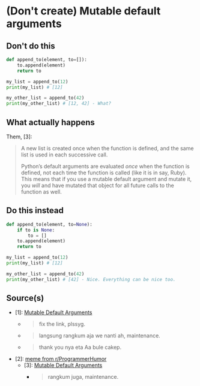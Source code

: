 # (Don't create) Mutable default arguments

## Don't do this

```python
def append_to(element, to=[]):
    to.append(element)
    return to

my_list = append_to(12)
print(my_list) # [12]

my_other_list = append_to(42)
print(my_other_list) # [12, 42] - What?
```

## What actually happens

Them, [3]:
> A new list is created once when the function is defined, and the same list is used in each successive call.
>
> Python’s default arguments are evaluated *once* when the function is defined, not each time the function is called (like it is in say, Ruby). This means that if you use a mutable default argument and mutate it, you *will* and have mutated that object for all future calls to the function as well.

## Do this instead

```python
def append_to(element, to=None):
    if to is None:
        to = []
    to.append(element)
    return to

my_list = append_to(12)
print(my_list) # [12]

my_other_list = append_to(42)
print(my_other_list) # [42] - Nice. Everything can be nice too.
```

## Source(s)

- [1]: [Mutable Default Arguments](https://fireship.io/lessons/code-this-not-that-python-edition/)
  - > fix the link, plssyg.
  - > langsung rangkum aja we nanti ah, maintenance.
  - > thank you nya eta Aa bule cakep.
- [2]: [meme from r/ProgrammerHumor](https://www.reddit.com/r/ProgrammerHumor/s/YHNtR7KJdK)
  - [3]: [Mutable Default Arguments](https://docs.python-guide.org/writing/gotchas/#mutable-default-arguments)
    - > rangkum juga, maintenance.
